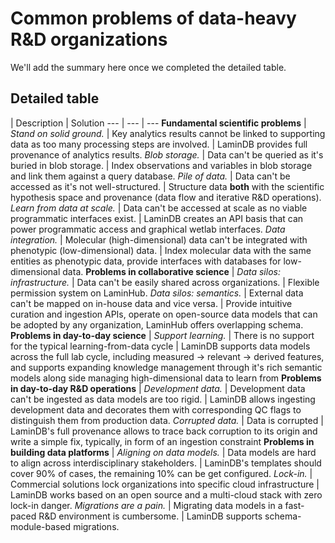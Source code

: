 # Common problems of data-heavy R&D organizations

We'll add the summary here once we completed the detailed table.

## Detailed table

<!-- prettier-ignore -->
| Description | Solution
--- | --- | ---
**Fundamental scientific problems** |
_Stand on solid ground._ | Key analytics results cannot be linked to supporting data as too many processing steps are involved. | LaminDB provides full provenance of analytics results.
_Blob storage._ | Data can't be queried as it's buried in blob storage. | Index observations and variables in blob storage and link them against a query database.
_Pile of data._ | Data can't be accessed as it's not well-structured. | Structure data **both** with the scientific hypothesis space and provenance (data flow and iterative R&D operations).
_Learn from data at scale._ | Data can't be accessed at scale as no viable programmatic interfaces exist. | LaminDB creates an API basis that can power programmatic access and graphical wetlab interfaces.
_Data integration._ | Molecular (high-dimensional) data can't be integrated with phenotypic (low-dimensional) data. | Index molecular data with the same entities as phenotypic data, provide interfaces with databases for low-dimensional data.
**Problems in collaborative science** |
_Data silos: infrastructure._ | Data can't be easily shared across organizations. | Flexible permission system on LaminHub.
_Data silos: semantics._ | External data can't be mapped on in-house data and vice versa. | Provide intuitive curation and ingestion APIs, operate on open-source data models that can be adopted by any organization, LaminHub offers overlapping schema.
**Problems in day-to-day science** |
_Support learning._ | There is no support for the typical learning-from-data cycle | LaminDB supports data models across the full lab cycle, including measured → relevant → derived features, and supports expanding knowledge management through it's rich semantic models along side managing high-dimensional data to learn from
**Problems in day-to-day R&D operations** |
_Development data._ | Development data can't be ingested as data models are too rigid. | LaminDB allows ingesting development data and decorates them with corresponding QC flags to distinguish them from production data.
_Corrupted data._ | Data is corrupted | LaminDB's full provenance allows to trace back corruption to its origin and write a simple fix, typically, in form of an ingestion constraint
**Problems in building data platforms** |
_Aligning on data models._ | Data models are hard to align across interdisciplinary stakeholders. | LaminDB's templates should cover 90% of cases, the remaining 10% can be get configured.
_Lock-in._ | Commercial solutions lock organizations into specific cloud infrastructure | LaminDB works based on an open source and a multi-cloud stack with zero lock-in danger.
_Migrations are a pain._ | Migrating data models in a fast-paced R&D environment is cumbersome. | LaminDB supports schema-module-based migrations.
